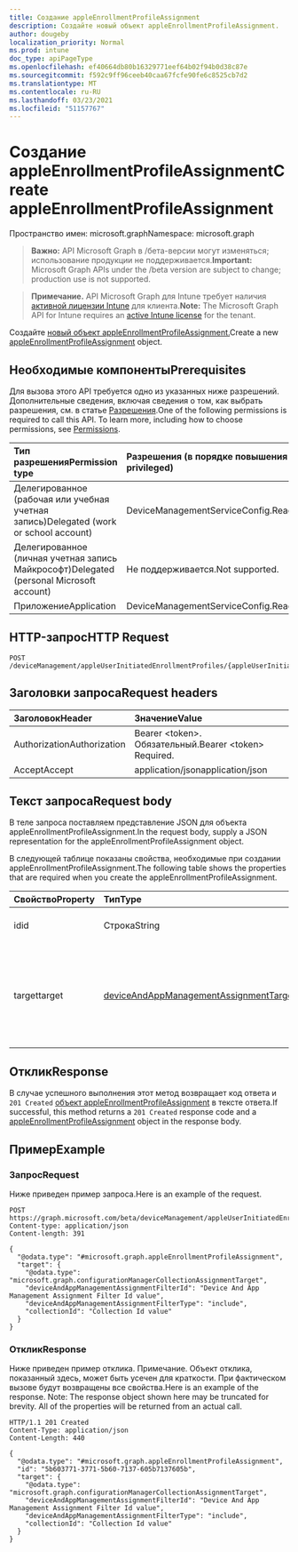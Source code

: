 ```yaml
---
title: Создание appleEnrollmentProfileAssignment
description: Создайте новый объект appleEnrollmentProfileAssignment.
author: dougeby
localization_priority: Normal
ms.prod: intune
doc_type: apiPageType
ms.openlocfilehash: ef40664db80b16329771eef64b02f94b0d38c87e
ms.sourcegitcommit: f592c9ff96ceeb40caa67fcfe90fe6c8525cb7d2
ms.translationtype: MT
ms.contentlocale: ru-RU
ms.lasthandoff: 03/23/2021
ms.locfileid: "51157767"
---
```

# <a name="create-appleenrollmentprofileassignment"></a><span data-ttu-id="08c00-103">Создание appleEnrollmentProfileAssignment</span><span class="sxs-lookup"><span data-stu-id="08c00-103">Create appleEnrollmentProfileAssignment</span></span>

<span data-ttu-id="08c00-104">Пространство имен: microsoft.graph</span><span class="sxs-lookup"><span data-stu-id="08c00-104">Namespace: microsoft.graph</span></span>

> <span data-ttu-id="08c00-105">**Важно:** API Microsoft Graph в /бета-версии могут изменяться; использование продукции не поддерживается.</span><span class="sxs-lookup"><span data-stu-id="08c00-105">**Important:** Microsoft Graph APIs under the /beta version are subject to change; production use is not supported.</span></span>

> <span data-ttu-id="08c00-106">**Примечание.** API Microsoft Graph для Intune требует наличия [активной лицензии Intune](https://go.microsoft.com/fwlink/?linkid=839381) для клиента.</span><span class="sxs-lookup"><span data-stu-id="08c00-106">**Note:** The Microsoft Graph API for Intune requires an [active Intune license](https://go.microsoft.com/fwlink/?linkid=839381) for the tenant.</span></span>

<span data-ttu-id="08c00-107">Создайте [новый объект appleEnrollmentProfileAssignment.](../resources/intune-enrollment-appleenrollmentprofileassignment.md)</span><span class="sxs-lookup"><span data-stu-id="08c00-107">Create a new [appleEnrollmentProfileAssignment](../resources/intune-enrollment-appleenrollmentprofileassignment.md) object.</span></span>

## <a name="prerequisites"></a><span data-ttu-id="08c00-108">Необходимые компоненты</span><span class="sxs-lookup"><span data-stu-id="08c00-108">Prerequisites</span></span>
<span data-ttu-id="08c00-p101">Для вызова этого API требуется одно из указанных ниже разрешений. Дополнительные сведения, включая сведения о том, как выбрать разрешения, см. в статье [Разрешения](/graph/permissions-reference).</span><span class="sxs-lookup"><span data-stu-id="08c00-p101">One of the following permissions is required to call this API. To learn more, including how to choose permissions, see [Permissions](/graph/permissions-reference).</span></span>

|<span data-ttu-id="08c00-111">Тип разрешения</span><span class="sxs-lookup"><span data-stu-id="08c00-111">Permission type</span></span>|<span data-ttu-id="08c00-112">Разрешения (в порядке повышения привилегий)</span><span class="sxs-lookup"><span data-stu-id="08c00-112">Permissions (from least to most privileged)</span></span>|
|:---|:---|
|<span data-ttu-id="08c00-113">Делегированное (рабочая или учебная учетная запись)</span><span class="sxs-lookup"><span data-stu-id="08c00-113">Delegated (work or school account)</span></span>|<span data-ttu-id="08c00-114">DeviceManagementServiceConfig.ReadWrite.All</span><span class="sxs-lookup"><span data-stu-id="08c00-114">DeviceManagementServiceConfig.ReadWrite.All</span></span>|
|<span data-ttu-id="08c00-115">Делегированное (личная учетная запись Майкрософт)</span><span class="sxs-lookup"><span data-stu-id="08c00-115">Delegated (personal Microsoft account)</span></span>|<span data-ttu-id="08c00-116">Не поддерживается.</span><span class="sxs-lookup"><span data-stu-id="08c00-116">Not supported.</span></span>|
|<span data-ttu-id="08c00-117">Приложение</span><span class="sxs-lookup"><span data-stu-id="08c00-117">Application</span></span>|<span data-ttu-id="08c00-118">DeviceManagementServiceConfig.ReadWrite.All</span><span class="sxs-lookup"><span data-stu-id="08c00-118">DeviceManagementServiceConfig.ReadWrite.All</span></span>|

## <a name="http-request"></a><span data-ttu-id="08c00-119">HTTP-запрос</span><span class="sxs-lookup"><span data-stu-id="08c00-119">HTTP Request</span></span>
<!-- {
  "blockType": "ignored"
}
-->
``` http
POST /deviceManagement/appleUserInitiatedEnrollmentProfiles/{appleUserInitiatedEnrollmentProfileId}/assignments
```

## <a name="request-headers"></a><span data-ttu-id="08c00-120">Заголовки запроса</span><span class="sxs-lookup"><span data-stu-id="08c00-120">Request headers</span></span>
|<span data-ttu-id="08c00-121">Заголовок</span><span class="sxs-lookup"><span data-stu-id="08c00-121">Header</span></span>|<span data-ttu-id="08c00-122">Значение</span><span class="sxs-lookup"><span data-stu-id="08c00-122">Value</span></span>|
|:---|:---|
|<span data-ttu-id="08c00-123">Authorization</span><span class="sxs-lookup"><span data-stu-id="08c00-123">Authorization</span></span>|<span data-ttu-id="08c00-124">Bearer &lt;token&gt;. Обязательный.</span><span class="sxs-lookup"><span data-stu-id="08c00-124">Bearer &lt;token&gt; Required.</span></span>|
|<span data-ttu-id="08c00-125">Accept</span><span class="sxs-lookup"><span data-stu-id="08c00-125">Accept</span></span>|<span data-ttu-id="08c00-126">application/json</span><span class="sxs-lookup"><span data-stu-id="08c00-126">application/json</span></span>|

## <a name="request-body"></a><span data-ttu-id="08c00-127">Текст запроса</span><span class="sxs-lookup"><span data-stu-id="08c00-127">Request body</span></span>
<span data-ttu-id="08c00-128">В теле запроса поставляем представление JSON для объекта appleEnrollmentProfileAssignment.</span><span class="sxs-lookup"><span data-stu-id="08c00-128">In the request body, supply a JSON representation for the appleEnrollmentProfileAssignment object.</span></span>

<span data-ttu-id="08c00-129">В следующей таблице показаны свойства, необходимые при создании appleEnrollmentProfileAssignment.</span><span class="sxs-lookup"><span data-stu-id="08c00-129">The following table shows the properties that are required when you create the appleEnrollmentProfileAssignment.</span></span>

|<span data-ttu-id="08c00-130">Свойство</span><span class="sxs-lookup"><span data-stu-id="08c00-130">Property</span></span>|<span data-ttu-id="08c00-131">Тип</span><span class="sxs-lookup"><span data-stu-id="08c00-131">Type</span></span>|<span data-ttu-id="08c00-132">Описание</span><span class="sxs-lookup"><span data-stu-id="08c00-132">Description</span></span>|
|:---|:---|:---|
|<span data-ttu-id="08c00-133">id</span><span class="sxs-lookup"><span data-stu-id="08c00-133">id</span></span>|<span data-ttu-id="08c00-134">Строка</span><span class="sxs-lookup"><span data-stu-id="08c00-134">String</span></span>|<span data-ttu-id="08c00-135">Ключ назначения.</span><span class="sxs-lookup"><span data-stu-id="08c00-135">The key of the assignment.</span></span>|
|<span data-ttu-id="08c00-136">target</span><span class="sxs-lookup"><span data-stu-id="08c00-136">target</span></span>|[<span data-ttu-id="08c00-137">deviceAndAppManagementAssignmentTarget</span><span class="sxs-lookup"><span data-stu-id="08c00-137">deviceAndAppManagementAssignmentTarget</span></span>](../resources/intune-shared-deviceandappmanagementassignmenttarget.md)|<span data-ttu-id="08c00-138">Цель назначения для пользователя Apple, инициированного профилем развертывания.</span><span class="sxs-lookup"><span data-stu-id="08c00-138">The assignment target for the Apple user initiated deployment profile.</span></span>|



## <a name="response"></a><span data-ttu-id="08c00-139">Отклик</span><span class="sxs-lookup"><span data-stu-id="08c00-139">Response</span></span>
<span data-ttu-id="08c00-140">В случае успешного выполнения этот метод возвращает код ответа и `201 Created` [объект appleEnrollmentProfileAssignment](../resources/intune-enrollment-appleenrollmentprofileassignment.md) в тексте ответа.</span><span class="sxs-lookup"><span data-stu-id="08c00-140">If successful, this method returns a `201 Created` response code and a [appleEnrollmentProfileAssignment](../resources/intune-enrollment-appleenrollmentprofileassignment.md) object in the response body.</span></span>

## <a name="example"></a><span data-ttu-id="08c00-141">Пример</span><span class="sxs-lookup"><span data-stu-id="08c00-141">Example</span></span>

### <a name="request"></a><span data-ttu-id="08c00-142">Запрос</span><span class="sxs-lookup"><span data-stu-id="08c00-142">Request</span></span>
<span data-ttu-id="08c00-143">Ниже приведен пример запроса.</span><span class="sxs-lookup"><span data-stu-id="08c00-143">Here is an example of the request.</span></span>
``` http
POST https://graph.microsoft.com/beta/deviceManagement/appleUserInitiatedEnrollmentProfiles/{appleUserInitiatedEnrollmentProfileId}/assignments
Content-type: application/json
Content-length: 391

{
  "@odata.type": "#microsoft.graph.appleEnrollmentProfileAssignment",
  "target": {
    "@odata.type": "microsoft.graph.configurationManagerCollectionAssignmentTarget",
    "deviceAndAppManagementAssignmentFilterId": "Device And App Management Assignment Filter Id value",
    "deviceAndAppManagementAssignmentFilterType": "include",
    "collectionId": "Collection Id value"
  }
}
```

### <a name="response"></a><span data-ttu-id="08c00-144">Отклик</span><span class="sxs-lookup"><span data-stu-id="08c00-144">Response</span></span>
<span data-ttu-id="08c00-p102">Ниже приведен пример отклика. Примечание. Объект отклика, показанный здесь, может быть усечен для краткости. При фактическом вызове будут возвращены все свойства.</span><span class="sxs-lookup"><span data-stu-id="08c00-p102">Here is an example of the response. Note: The response object shown here may be truncated for brevity. All of the properties will be returned from an actual call.</span></span>
``` http
HTTP/1.1 201 Created
Content-Type: application/json
Content-Length: 440

{
  "@odata.type": "#microsoft.graph.appleEnrollmentProfileAssignment",
  "id": "5b603771-3771-5b60-7137-605b7137605b",
  "target": {
    "@odata.type": "microsoft.graph.configurationManagerCollectionAssignmentTarget",
    "deviceAndAppManagementAssignmentFilterId": "Device And App Management Assignment Filter Id value",
    "deviceAndAppManagementAssignmentFilterType": "include",
    "collectionId": "Collection Id value"
  }
}
```




